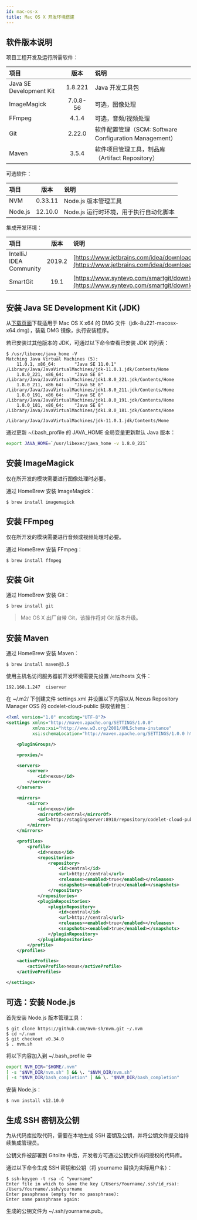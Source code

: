 ```yaml
---
id: mac-os-x
title: Mac OS X 开发环境搭建
---
```


## 软件版本说明

项目工程开发及运行所需软件：

|项目|版本|说明|
|:---|:---:|:---|
|Java SE Development Kit|1.8.221|Java 开发工具包|
|ImageMagick|7.0.8-56|可选，图像处理|
|FFmpeg|4.1.4|可选，音频/视频处理|
|Git|2.22.0|软件配置管理（SCM: Software Configuration Management）|
|Maven|3.5.4|软件项目管理工具，制品库（Artifact Repository）|

可选软件：

|项目|版本|说明|
|:---|:---:|:---|
|NVM|0.33.11|Node.js 版本管理工具|
|Node.js|12.10.0|Node.js 运行时环境，用于执行自动化脚本|

集成开发环境：

|项目|版本|说明|
|:---|:---:|:---|
|IntelliJ IDEA Community|2019.2|[https://www.jetbrains.com/idea/download/#section=mac](https://www.jetbrains.com/idea/download/#section=mac)|
|SmartGit|19.1|[https://www.syntevo.com/smartgit/download/](https://www.syntevo.com/smartgit/download/)|

## 安装 Java SE Development Kit (JDK)

从[下载页面](https://www.oracle.com/technetwork/java/javase/downloads/jdk8-downloads-2133151.html)下载适用于 Mac OS X x64 的 DMG 文件（jdk-8u221-macosx-x64.dmg），装载 DMG 镜像，执行安装程序。

若已安装过其他版本的 JDK，可通过以下命令查看已安装 JDK 的列表：

```shell
$ /usr/libexec/java_home -V
Matching Java Virtual Machines (5):
    11.0.1, x86_64:       "Java SE 11.0.1"  /Library/Java/JavaVirtualMachines/jdk-11.0.1.jdk/Contents/Home
    1.8.0_221, x86_64:    "Java SE 8"       /Library/Java/JavaVirtualMachines/jdk1.8.0_221.jdk/Contents/Home
    1.8.0_211, x86_64:    "Java SE 8"       /Library/Java/JavaVirtualMachines/jdk1.8.0_211.jdk/Contents/Home
    1.8.0_191, x86_64:    "Java SE 8"       /Library/Java/JavaVirtualMachines/jdk1.8.0_191.jdk/Contents/Home
    1.8.0_181, x86_64:    "Java SE 8"       /Library/Java/JavaVirtualMachines/jdk1.8.0_181.jdk/Contents/Home

/Library/Java/JavaVirtualMachines/jdk-11.0.1.jdk/Contents/Home
```

通过更新 ~/.bash_profile 的 JAVA_HOME 全局变量更新默认 Java 版本：

```bash
export JAVA_HOME=`/usr/libexec/java_home -v 1.8.0_221`
```

## 安装 ImageMagick

仅在所开发的模块需要进行图像处理时必要。

通过 HomeBrew 安装 ImageMagick：

```shell
$ brew install imagemagick
```

## 安装 FFmpeg

仅在所开发的模块需要进行音频或视频处理时必要。

通过 HomeBrew 安装 FFmpeg：

```shell
$ brew install ffmpeg
```

## 安装 Git

通过 HomeBrew 安装 Git：

```shell
$ brew install git
```

> Mac OS X 出厂自带 Git，该操作将对 Git 版本升级。

## 安装 Maven

通过 HomeBrew 安装 Maven：

```shell
$ brew install maven@3.5
```

使用主机名访问服务器前开发环境需要先设置 /etc/hosts 文件：

```text
192.168.1.247  ciserver
```

在 ~/.m2/ 下创建文件 settings.xml 并设置以下内容以从 Nexus Repository Manager OSS 的 codelet-cloud-public 获取依赖包：

```xml
<?xml version="1.0" encoding="UTF-8"?>
<settings xmlns="http://maven.apache.org/SETTINGS/1.0.0"
          xmlns:xsi="http://www.w3.org/2001/XMLSchema-instance"
          xsi:schemaLocation="http://maven.apache.org/SETTINGS/1.0.0 http://maven.apache.org/xsd/settings-1.0.0.xsd">

    <pluginGroups/>

    <proxies/>

    <servers>
        <server>
            <id>nexus</id>
        </server>
    </servers>

    <mirrors>
        <mirror>
            <id>nexus</id>
            <mirrorOf>central</mirrorOf>
            <url>http://stagingserver:8910/repository/codelet-cloud-public/</url>
        </mirror>
    </mirrors>

    <profiles>
        <profile>
            <id>nexus</id>
            <repositories>
                <repository>
                    <id>central</id>
                    <url>http://central</url>
                    <releases><enabled>true</enabled></releases>
                    <snapshots><enabled>true</enabled></snapshots>
                </repository>
            </repositories>
            <pluginRepositories>
                <pluginRepository>
                    <id>central</id>
                    <url>http://central</url>
                    <releases><enabled>true</enabled></releases>
                    <snapshots><enabled>true</enabled></snapshots>
                </pluginRepository>
            </pluginRepositories>
        </profile>
    </profiles>

    <activeProfiles>
        <activeProfile>nexus</activeProfile>
    </activeProfiles>

</settings>
```

## 可选：安装 Node.js

首先安装 Node.js 版本管理工具：

```shell
$ git clone https://github.com/nvm-sh/nvm.git ~/.nvm
$ cd ~/.nvm
$ git checkout v0.34.0
$ . nvm.sh
```

将以下内容加入到 ~/.bash_profile 中

```bash
export NVM_DIR="$HOME/.nvm"
[ -s "$NVM_DIR/nvm.sh" ] && \. "$NVM_DIR/nvm.sh"
[ -s "$NVM_DIR/bash_completion" ] && \. "$NVM_DIR/bash_completion"
```

安装 Node.js：

```shell
$ nvm install v12.10.0
```

## 生成 SSH 密钥及公钥

为从代码库拉取代码，需要在本地生成 SSH 密钥及公钥，并将公钥文件提交给持续集成管理员。

公钥文件被部署到 Gitolite 中后，开发者方可通过公钥文件访问授权的代码库。

通过以下命令生成 SSH 密钥和公钥（将 yourname 替换为实际用户名）：

```shell
$ ssh-keygen -t rsa -C "yourname"
Enter file in which to save the key (/Users/Yourname/.ssh/id_rsa): /Users/Yourname/.ssh/yourname
Enter passphrase (empty for no passphrase): 
Enter same passphrase again:
```

生成的公钥文件为 ~/.ssh/yourname.pub。
